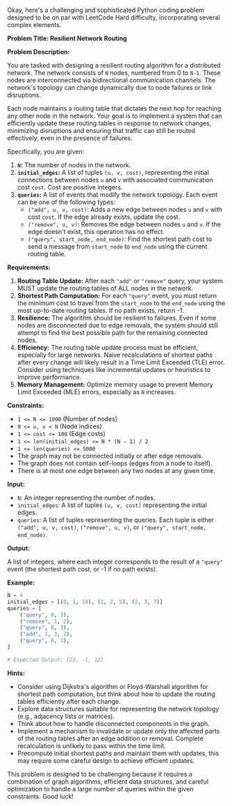 Okay, here's a challenging and sophisticated Python coding problem designed to be on par with LeetCode Hard difficulty, incorporating several complex elements.

**Problem Title: Resilient Network Routing**

**Problem Description:**

You are tasked with designing a resilient routing algorithm for a distributed network. The network consists of `N` nodes, numbered from 0 to `N-1`.  These nodes are interconnected via bidirectional communication channels. The network's topology can change dynamically due to node failures or link disruptions.

Each node maintains a routing table that dictates the next hop for reaching any other node in the network.  Your goal is to implement a system that can efficiently update these routing tables in response to network changes, minimizing disruptions and ensuring that traffic can still be routed effectively, even in the presence of failures.

Specifically, you are given:

1.  **`N`:** The number of nodes in the network.
2.  **`initial_edges`:** A list of tuples `(u, v, cost)`, representing the initial connections between nodes `u` and `v` with associated communication cost `cost`. Cost are positive integers.
3.  **`queries`:** A list of events that modify the network topology. Each event can be one of the following types:
    *   `("add", u, v, cost)`: Adds a new edge between nodes `u` and `v` with cost `cost`. If the edge already exists, update the cost.
    *   `("remove", u, v)`: Removes the edge between nodes `u` and `v`.  If the edge doesn't exist, this operation has no effect.
    *   `("query", start_node, end_node)`:  Find the shortest path cost to send a message from `start_node` to `end_node` using the current routing table.

**Requirements:**

1.  **Routing Table Update:** After each `"add"` or `"remove"` query, your system MUST update the routing tables of ALL nodes in the network.
2.  **Shortest Path Computation:** For each `"query"` event, you must return the minimum cost to travel from the `start_node` to the `end_node` using the most up-to-date routing tables. If no path exists, return -1.
3.  **Resilience:** The algorithm should be resilient to failures.  Even if some nodes are disconnected due to edge removals, the system should still attempt to find the best possible path for the remaining connected nodes.
4.  **Efficiency:** The routing table update process must be efficient, especially for large networks. Naive recalculations of shortest paths after every change will likely result in a Time Limit Exceeded (TLE) error.  Consider using techniques like incremental updates or heuristics to improve performance.
5.  **Memory Management:** Optimize memory usage to prevent Memory Limit Exceeded (MLE) errors, especially as `N` increases.

**Constraints:**

*   `1 <= N <= 1000` (Number of nodes)
*   `0 <= u, v < N` (Node indices)
*   `1 <= cost <= 100` (Edge costs)
*   `1 <= len(initial_edges) <= N * (N - 1) / 2`
*   `1 <= len(queries) <= 5000`
*   The graph may not be connected initially or after edge removals.
*   The graph does not contain self-loops (edges from a node to itself).
*   There is at most one edge between any two nodes at any given time.

**Input:**

*   `N`: An integer representing the number of nodes.
*   `initial_edges`: A list of tuples `(u, v, cost)` representing the initial edges.
*   `queries`: A list of tuples representing the queries. Each tuple is either `("add", u, v, cost)`, `("remove", u, v)`, or `("query", start_node, end_node)`.

**Output:**

A list of integers, where each integer corresponds to the result of a `"query"` event (the shortest path cost, or -1 if no path exists).

**Example:**

```python
N = 4
initial_edges = [(0, 1, 10), (1, 2, 5), (2, 3, 7)]
queries = [
    ("query", 0, 3),
    ("remove", 1, 2),
    ("query", 0, 3),
    ("add", 1, 3, 2),
    ("query", 0, 3),
]

# Expected Output: [22, -1, 12]
```

**Hints:**

*   Consider using Dijkstra's algorithm or Floyd-Warshall algorithm for shortest path computation, but think about how to update the routing tables efficiently after each change.
*   Explore data structures suitable for representing the network topology (e.g., adjacency lists or matrices).
*   Think about how to handle disconnected components in the graph.
*   Implement a mechanism to invalidate or update only the affected parts of the routing tables after an edge addition or removal.  Complete recalculation is unlikely to pass within the time limit.
*   Precompute initial shortest paths and maintain them with updates, this may require some careful design to achieve efficient updates.

This problem is designed to be challenging because it requires a combination of graph algorithms, efficient data structures, and careful optimization to handle a large number of queries within the given constraints. Good luck!
